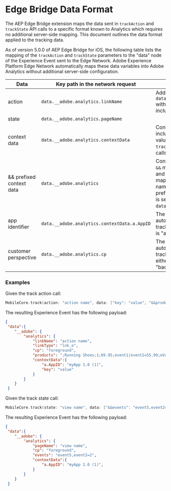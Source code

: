 # Edge Bridge Data Format

The AEP Edge Bridge extension maps the data sent in `trackAction` and `trackState` API calls to a specific format known to Analytics which requires no additional server-side mapping. This document outlines the data format applied to the tracking data.


As of version 5.0.0 of AEP Edge Bridge for iOS, the following table lists the mapping of the `trackAction` and `trackState` parameters to the "data" node of the Experience Event sent to the Edge Network. Adobe Experience Platform Edge Network automatically maps these data variables into Adobe Analytics without additional server-side configuration.


| Data | Key path in the network request | Description |
| --- | --- | ---
| action | `data.__adobe.analytics.linkName` | Additionally, the field `data.__adobe.analytics.linkType` with value `lnk_o` is automatically included. |
| state | `data.__adobe.analytics.pageName` | |
| context data | `data.__adobe.analytics.contextData` | Context data is a map which includes the custom keys and values specified in the `trackAction` and `trackState` API calls. |
| && prefixed context data | `data.__adobe.analytics` | Context data keys prefixed with `&&` must be known to Analytics and are case sensitive. When mapped to the event, the key's name does not include the "&&" prefix. For example, "&&products" is sent as `data.__adobe.analytics.products`.|
| app identifier | `data.__adobe.analytics.contextData.a.AppID` | The application identifier is automatically added to every tracking event. Note the key name is "a.AppID".|
| customer perspective | `data.__adobe.analytics.cp` | The customer perspective is automatically added to every tracking event. The values are either "foreground" or "background". |

### Examples

Given the track action call: 

```swift
MobileCore.track(action: "action name", data: ["key": "value", "&&products": ";Running Shoes;1;69.95;event1|event2=55.99;eVar1=12345"])
```
The resulting Experience Event has the following payload:

```json
{
 "data":{
    "__adobe": {
        "analytics": {
            "linkName": "action name",
            "linkType": "lnk_o",
            "cp": "foreground",
            "products": ";Running Shoes;1;69.95;event1|event2=55.99;eVar1=12345",
            "contextData":{
                "a.AppID": "myApp 1.0 (1)",
                "key": "value"
            }
        }
    }
 }
```

Given the track state call:

```swift
MobileCore.track(state: "view name", data: ["&&events": "event5,event2=2"])
```
 
 The resulting Experience Event has the following payload:

```json
{
 "data":{
    "__adobe": {
        "analytics": {
            "pageName": "view name",
            "cp": "foreground",
            "events": "event5,event2=2",
            "contextData":{
                "a.AppID": "myApp 1.0 (1)",
            }
        }
    }
 }
```